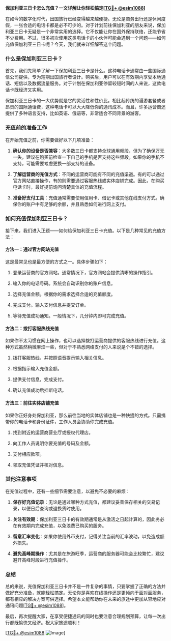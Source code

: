 **保加利亚三日卡怎么充值？一文详解让你轻松搞定[[TG💪+ @esim1088](https://t.me/s/esim1088)]**

在如今的数字化时代，出国旅行已经变得越来越便捷。无论是商务出行还是休闲度假，一张合适的电话卡都是必不可少的。对于计划前往保加利亚的朋友来说，保加利亚三日卡无疑是一个非常实用的选择。它不仅能让你在国外保持联络，还能节省不少费用。不过，很多初次使用这类电话卡的小伙伴可能会遇到一个问题——如何充值保加利亚三日卡呢？今天，我们就来详细解答这个问题。

### 什么是保加利亚三日卡？

首先，我们先简单了解一下保加利亚三日卡是什么。这种电话卡通常由一些国际通信公司提供，专为短期出国旅行者设计。购买后，用户可以在有效期内享受本地通话、短信以及数据流量服务。对于计划在保加利亚停留较短时间的人来说，这款电话卡既经济又实用。

保加利亚三日卡的一大优势就是它的灵活性和性价比。相比起传统的漫游套餐或者昂贵的国际通话费，这种电话卡可以大大降低你的通讯成本。而且，许多运营商还提供了多种语言支持，比如英语、俄语等，非常适合不同背景的游客。

### 充值前的准备工作

在开始充值之前，你需要做好以下几项准备：

1. **确认你的设备是否兼容**：大多数三日卡都支持全球通用频段，但为了确保万无一失，建议在购买前检查一下自己的手机是否支持这些频段。如果你的手机不支持，可能需要考虑更换一部支持的设备。

2. **了解运营商的充值方式**：不同的运营商可能有不同的充值渠道。有的可以通过官方网站直接操作，有的则需要通过客服热线或实体店铺完成。因此，在购买电话卡时，最好提前询问清楚具体的充值流程。

3. **准备好支付工具**：充值通常需要使用信用卡、借记卡或其他在线支付方式。确保你的账户中有足够的余额，并且熟悉如何进行网上支付。

### 如何充值保加利亚三日卡？

接下来，我们进入正题——如何给保加利亚三日卡充值。以下是几种常见的充值方法：

#### 方法一：通过官方网站充值

这是最常见也是最方便的方式之一。具体步骤如下：

1. 登录运营商的官方网站。通常情况下，官方网站会提供清晰的操作指引。
   
2. 输入你的电话号码。系统会自动识别你的账户信息。

3. 选择充值金额。根据你的需求选择合适的充值额度。

4. 完成支付。输入支付信息并提交订单。

5. 等待充值成功通知。一般情况下，几分钟内即可完成充值。

#### 方法二：拨打客服热线充值

如果你不太习惯在网上操作，也可以选择拨打运营商提供的客服热线进行充值。这种方式虽然稍微麻烦一些，但对于不熟悉网络支付的人来说是个不错的选择。

1. 拨打客服热线，并按照语音提示输入相关信息。

2. 根据指示输入充值金额。

3. 提供支付信息，完成支付。

4. 确认充值成功后挂断电话。

#### 方法三：前往实体店铺充值

如果你正好身处保加利亚，那么前往当地的实体店铺也是一种快捷的方式。只需携带你的电话卡和身份证件，工作人员会协助你完成充值。

1. 找到附近的运营商营业厅或授权代理店。

2. 向工作人员说明你要充值的号码及金额。

3. 支付相应款项。

4. 领取充值凭证并核对信息。

### 其他注意事项

在充值过程中，还有一些细节需要注意，以避免不必要的麻烦：

1. **保存好充值记录**：无论是通过哪种方式充值，都建议妥善保存相关的交易记录，以便日后查询或退换货时使用。

2. **关注有效期**：保加利亚三日卡的有效期通常是从激活之日起计算的，因此务必在有效期内完成充值，以免浪费已购买的服务。

3. **留意汇率变化**：如果你使用外币支付，记得关注当前的汇率波动，以免造成额外损失。

4. **避免高峰期操作**：尤其是在旅游旺季，运营商的服务器可能会比较繁忙，建议避开高峰时段进行充值操作。

### 总结

总的来说，充值保加利亚三日卡并不是一件复杂的事情，只要掌握了正确的方法并做好充分准备，就能轻松搞定。无论你是喜欢在线操作还是更倾向于面对面服务，都有相应的解决方案可供选择。希望本文能帮助你在未来的旅途中更加从容地应对通讯问题[[TG💪+ @esim1088](https://t.me/s/esim1088)]。

最后，再次提醒大家，在享受便捷通讯的同时也要注意合理规划预算，让每一次出行都既愉快又经济。祝大家旅途顺利！

[[TG💪+ @esim1088](https://t.me/s/esim1088) ![Image](https://i.postimg.cc/4NQfJmqS/Snipaste-2025-05-13-00-14-12.png)]